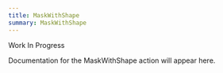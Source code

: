 ```yaml
---
title: MaskWithShape
summary: MaskWithShape
---
```


Work In Progress

Documentation for the MaskWithShape action will appear here.